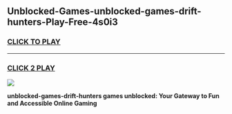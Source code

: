 
## Unblocked-Games-unblocked-games-drift-hunters-Play-Free-4s0i3
<h3>
<a href="https://premium76.site?title=unblocked-games-drift-hunters&ref=18A1">CLICK TO PLAY</a></h3>
<hr>

<h3>
<a href="https://premium76.site?title=unblocked-games-drift-hunters&ref=18A1">CLICK 2 PLAY</a>
  
</h3>

<a href="https://premium76.site?title=unblocked-games-drift-hunters&ref=18A1"><img src="https://clearcache.store/games.png"></a>


**unblocked-games-drift-hunters games unblocked: Your Gateway to Fun and Accessible Online Gaming**
